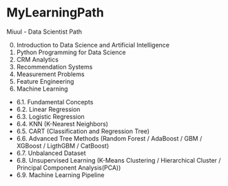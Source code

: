 # MyLearningPath
Miuul - Data Scientist Path

0. Introduction to Data Science and Artificial Intelligence
1. Python Programming for Data Science
2. CRM Analytics
3. Recommendation Systems
4. Measurement Problems
5. Feature Engineering
6. Machine Learning
 - 6.1. Fundamental Concepts
 - 6.2. Linear Regression
 - 6.3. Logistic Regression
 - 6.4. KNN (K-Nearest Neighbors)
 - 6.5. CART (Classification and Regression Tree)
 - 6.6. Advanced Tree Methods (Random Forest / AdaBoost / GBM / XGBoost / LigthGBM / CatBoost)
 - 6.7. Unbalanced Dataset
 - 6.8. Unsupervised Learning (K-Means Clustering / Hierarchical Cluster / Principal Component Analysis(PCA))
 - 6.9. Machine Learning Pipeline
